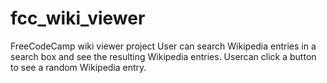 # fcc_wiki_viewer
FreeCodeCamp wiki viewer project
User can search Wikipedia entries in a search box and see the resulting Wikipedia entries.
Usercan click a button to see a random Wikipedia entry.
